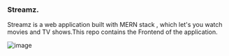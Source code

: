  ### Streamz.
 Streamz is a web application built with MERN stack , which let's you watch movies and TV shows.This repo contains the Frontend of the application. 


 ![image](https://github.com/DamianRavinduPeiris/streamz-web/assets/115478137/a0acb6b0-c969-4da6-919e-1a61fe98fbac)
